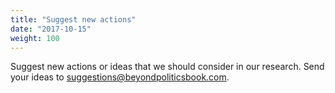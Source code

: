 ```yaml
---
title: "Suggest new actions"
date: "2017-10-15"
weight: 100
---
```


Suggest new actions or ideas that we should consider in our research.
Send your ideas to [suggestions@beyondpoliticsbook.com](mailto:suggestions@beyondpoliticsbook.com).
